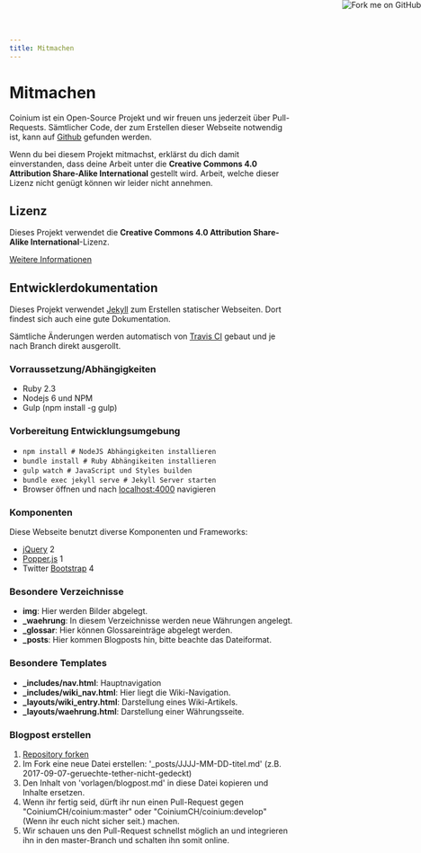 ```yaml
---
title: Mitmachen
---
```


<a rel="nofollow" href="https://github.com/CoiniumCH/coinium"><img style="position: absolute; top: 0; right: 0; border: 0;" src="https://camo.githubusercontent.com/e7bbb0521b397edbd5fe43e7f760759336b5e05f/68747470733a2f2f73332e616d617a6f6e6177732e636f6d2f6769746875622f726962626f6e732f666f726b6d655f72696768745f677265656e5f3030373230302e706e67" alt="Fork me on GitHub" data-canonical-src="https://s3.amazonaws.com/github/ribbons/forkme_right_green_007200.png"></a>

# Mitmachen

Coinium ist ein Open-Source Projekt und wir freuen uns jederzeit über Pull-Requests. Sämtlicher Code, der zum Erstellen dieser Webseite notwendig ist, kann auf [Github](https://github.com/CoiniumCH/coinium) gefunden werden. 

Wenn du bei diesem Projekt mitmachst, erklärst du dich damit einverstanden, dass deine Arbeit unter die **Creative Commons 4.0 Attribution Share-Alike International** gestellt wird. Arbeit, welche dieser Lizenz nicht genügt können wir leider nicht annehmen.

## Lizenz

Dieses Projekt verwendet die **Creative Commons 4.0 Attribution Share-Alike International**-Lizenz. 

[Weitere Informationen](/about/)

## Entwicklerdokumentation

Dieses Projekt verwendet [Jekyll](http://jekyllrb.com) zum Erstellen statischer Webseiten. Dort findest sich auch eine gute Dokumentation.
 
Sämtliche Änderungen werden automatisch von [Travis CI](https://travis-ci.org) gebaut und je nach Branch direkt ausgerollt.

### Vorraussetzung/Abhängigkeiten
 * Ruby 2.3
 * Nodejs 6 und NPM
 * Gulp (npm install -g gulp)

### Vorbereitung Entwicklungsumgebung
 * `npm install # NodeJS Abhängigkeiten installieren`
 * `bundle install # Ruby Abhängikeiten installieren`
 * `gulp watch # JavaScript und Styles builden`
 * `bundle exec jekyll serve # Jekyll Server starten`
 * Browser öffnen und nach [localhost:4000](http://localhost:4000) navigieren
 
### Komponenten

Diese Webseite benutzt diverse Komponenten und Frameworks:

 * [jQuery](http://jquery.com) 2
 * [Popper.js](https://popper.js.org) 1
 * Twitter [Bootstrap](http://getbootstrap.com) 4

### Besondere Verzeichnisse
 * **img**: Hier werden Bilder abgelegt.
 * **_waehrung**: In diesem Verzeichnisse werden neue Währungen angelegt.
 * **_glossar**: Hier können Glossareinträge abgelegt werden.
 * **_posts**: Hier kommen Blogposts hin, bitte beachte das Dateiformat.
 
### Besondere Templates
 * **_includes/nav.html**: Hauptnavigation
 * **_includes/wiki_nav.html**: Hier liegt die Wiki-Navigation.
 * **_layouts/wiki_entry.html**: Darstellung eines Wiki-Artikels.
 * **_layouts/waehrung.html**: Darstellung einer Währungsseite.
 
### Blogpost erstellen

 1. [Repository forken](https://github.com/CoiniumCH/coinium/fork)
 2. Im Fork eine neue Datei erstellen: '_posts/JJJJ-MM-DD-titel.md' (z.B. 2017-09-07-geruechte-tether-nicht-gedeckt)
 3. Den Inhalt von 'vorlagen/blogpost.md' in diese Datei kopieren und Inhalte ersetzen.
 4. Wenn ihr fertig seid, dürft ihr nun einen Pull-Request gegen "CoiniumCH/coinium:master" oder "CoiniumCH/coinium:develop" (Wenn ihr euch nicht sicher seit.) machen.
 5. Wir schauen uns den Pull-Request schnellst möglich an und integrieren ihn in den master-Branch und schalten ihn somit online.